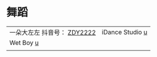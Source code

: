 # 舞蹈

|                                                                                                                                                                                                                                                                                                                                                    |                                                                                    |
| -------------------------------------------------------------------------------------------------------------------------------------------------------------------------------------------------------------------------------------------------------------------------------------------------------------------------------------------------- | ---------------------------------------------------------------------------------- |
| 一朵大左左 抖音号： [ZDY2222](https://www.douyin.com/user/MS4wLjABAAAAclPzyQ1qrFNbqfpV5SDTudu8l\_kdSSSJ6Vjf7dF-4mE?author\_id=63843963305\&enter\_from=video\_detail\&enter\_method=video\_title\&from\_gid=7018831644698201344\&group\_id=7018831644698201344\&log\_pb=%7B%22impr\_id%22%3A%22021634295617622fdbddc0300fff0010a81e3150000008b9f5e79%22%7D) | iDance Studio [u](https://www.youtube.com/channel/UCAbYEVIRjmhiqrBOf56UTkQ/videos) |
| Wet Boy [u](https://www.youtube.com/channel/UCVX2evj33\_UvdPcJZYS58mw)                                                                                                                                                                                                                                                                             |                                                                                    |
|                                                                                                                                                                                                                                                                                                                                                    |                                                                                    |
